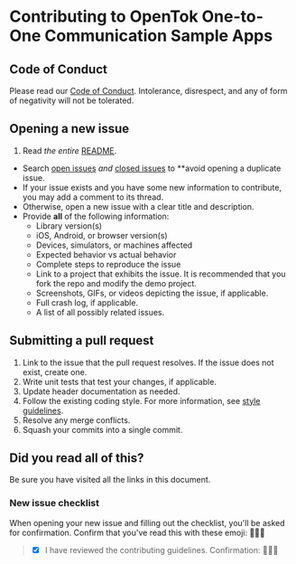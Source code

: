 # Contributing to OpenTok One-to-One Communication Sample Apps

## Code of Conduct

Please read our [Code of Conduct](https://github.com/opentok/accelerator-core-ios/blob/master/.github/CONDUCT.md). Intolerance, disrespect, and any of form of negativity will not be tolerated.

## Opening a new issue

1. Read *the entire* [README](https://github.com/opentok/accelerator-core-ios/blob/master/README.md).
* Search [open issues](https://github.com/opentok/accelerator-core-ios/issues) *and* [closed issues](https://github.com/opentok/accelerator-core-ios/issues?q=is%3Aissue+is%3Aclosed) to **avoid opening a duplicate issue.
* If your issue exists and you have some new information to contribute, you may add a comment to its thread.
* Otherwise, open a new issue with a clear title and description.
* Provide **all** of the following information:
  - Library version(s)
  - iOS, Android, or browser version(s)
  - Devices, simulators, or machines affected
  - Expected behavior vs actual behavior
  - Complete steps to reproduce the issue
  - Link to a project that exhibits the issue. It is recommended that you fork the repo and modify the demo project.
  - Screenshots, GIFs, or videos depicting the issue, if applicable.
  - Full crash log, if applicable.
  - A list of all possibly related issues.

## Submitting a pull request

1. Link to the issue that the pull request resolves. If the issue does not exist, create one.
2. Write unit tests that test your changes, if applicable.
3. Update header documentation as needed.
4. Follow the existing coding style. For more information, see [style guidelines](https://github.com/NYTimes/objective-c-style-guide).
5. Resolve any merge conflicts.
6. Squash your commits into a single commit.

## Did you read all of this?

Be sure you have visited all the links in this document.

### New issue checklist

When opening your new issue and filling out the checklist, you'll be asked for confirmation. Confirm that you've read this with these emoji: :muscle::sunglasses::facepunch:

> - [x] I have reviewed the contributing guidelines. Confirmation: :muscle::sunglasses::facepunch:
